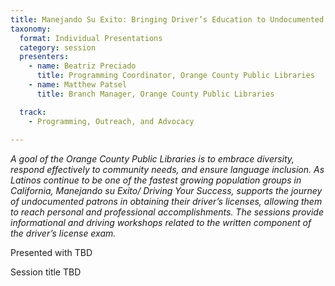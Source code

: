 ```yaml
---
title: Manejando Su Exito: Bringing Driver’s Education to Undocumented Residents
taxonomy:
  format: Individual Presentations
  category: session
  presenters:
    - name: Beatriz Preciado
      title: Programming Coordinator, Orange County Public Libraries
    - name: Matthew Patsel
      title: Branch Manager, Orange County Public Libraries

  track:
    - Programming, Outreach, and Advocacy
    
---
```

_A goal of the Orange County Public Libraries is to embrace diversity, respond effectively to community needs, and ensure language inclusion. As Latinos continue to be one of the fastest growing population groups in California, Manejando su Exito/ Driving Your Success, supports the journey of undocumented patrons in obtaining their driver’s licenses, allowing them to reach personal and professional accomplishments. The sessions provide informational and driving workshops related to the written component of the driver’s license exam._

Presented with TBD

Session title TBD